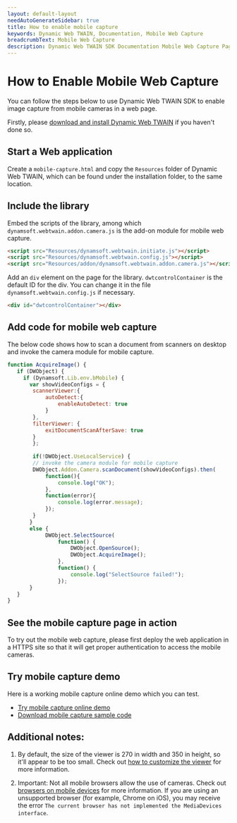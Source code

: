 ```yaml
---
layout: default-layout
needAutoGenerateSidebar: true
title: How to enable mobile capture
keywords: Dynamic Web TWAIN, Documentation, Mobile Web Capture
breadcrumbText: Mobile Web Capture
description: Dynamic Web TWAIN SDK Documentation Mobile Web Capture Page
---
```


# How to Enable Mobile Web Capture

You can follow the steps below to use Dynamic Web TWAIN SDK to enable image capture from mobile cameras in a web page. 

Firstly, please [download and install Dynamic Web TWAIN](https://www.dynamsoft.com/web-twain/downloads) if you haven't done so.

## Start a Web application

Create a `mobile-capture.html` and copy the `Resources` folder of Dynamic Web TWAIN, which can be found under the installation folder, to the same location. 

## Include the library

Embed the scripts of the library, among which `dynamsoft.webtwain.addon.camera.js` is the add-on module for mobile web capture.

``` html
<script src="Resources/dynamsoft.webtwain.initiate.js"></script>
<script src="Resources/dynamsoft.webtwain.config.js"></script>
<script src="Resources/addon/dynamsoft.webtwain.addon.camera.js"></script> 
```

Add an `div` element on the page for the library. `dwtcontrolContainer` is the default ID for the div. You can change it in the file `dynamsoft.webtwain.config.js` if necessary.

``` html
<div id="dwtcontrolContainer"></div>
```

## Add code for mobile web capture

The below code shows how to scan a document from scanners on desktop and invoke the camera module for mobile capture. 

``` javascript
function AcquireImage() {
   if (DWObject) {
     if (Dynamsoft.Lib.env.bMobile) {
	   var showVideoConfigs = {
		scannerViewer:{
			autoDetect:{
				enableAutoDetect: true
			}
		},
		filterViewer: {
			exitDocumentScanAfterSave: true
		}
	    };
           
	    if(!DWObject.UseLocalService) {
        // invoke the camera module for mobile capture
		DWObject.Addon.Camera.scanDocument(showVideoConfigs).then(
			function(){
				console.log("OK");
			}, 
			function(error){
				console.log(error.message);
			});
	    } 
       }
       else {
            DWObject.SelectSource(
                function() {
                    DWObject.OpenSource();
                    DWObject.AcquireImage();
                },
                function() {
                    console.log("SelectSource failed!");
                });
       }
   }
}
```

## See the mobile capture page in action

To try out the mobile web capture, please first deploy the web application in a HTTPS site so that it will get proper authentication to access the mobile cameras. 

## Try mobile capture demo

Here is a working mobile capture online demo which you can test. 

- [Try mobile capture online demo](https://demo.dynamsoft.com/web-twain/mobile-online-camera-scanner/)
- [Download mobile capture sample code](https://www.dynamsoft.com/web-twain/sample-downloads/?demoSampleId=663)

## Additional notes:

1. By default, the size of the viewer is 270 in width and 350 in height, so it'll appear to be too small. Check out [how to customize the viewer]({{site.indepth}}features/viewer.html#customize-the-viewer) for more information.

2. Important: Not all mobile browsers allow the use of cameras. Check out [browsers on mobile devices]({{site.getstarted}}platform.html#browsers-on-mobile-devices) for more information. If you are using an unsupported browser (for example, Chrome on iOS), you may receive the error `The current browser has not implemented the MediaDevices interface`.
